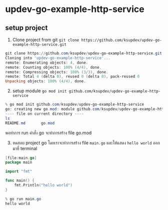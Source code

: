 # updev-go-example-http-service

## setup project 
1. Clone project from git ``git clone https://github.com/ksupdev/updev-go-example-http-service.git``

```powershell
git clone https://github.com/ksupdev/updev-go-example-http-service.git
Cloning into 'updev-go-example-http-service'...
remote: Enumerating objects: 4, done.
remote: Counting objects: 100% (4/4), done.
remote: Compressing objects: 100% (3/3), done.
remote: Total 4 (delta 0), reused 0 (delta 0), pack-reused 0
Unpacking objects: 100% (4/4), done.
```

2. setup module ``go mod init github.com/ksupdev/updev-go-example-http-service``
```powershell
% go mod init github.com/ksupdev/updev-go-example-http-service
go: creating new go.mod: module github.com/ksupdev/updev-go-example-http-service
---- file on current directory ----
ls
README.md       go.mod
```

พอทำการ run คำสั่ง go จะทำการสร้าง file go.mod

3. ทดสอบ project go โดยเราจะทำการสร้าง file ``main.go`` และให้แสดง ``hello world`` ออกมาที่ terminal

```go
[file:main.go]
package main

import "fmt"

func main() {
	fmt.Println("hello world")
}
```

```powershell
% go run main.go
hello world
```




